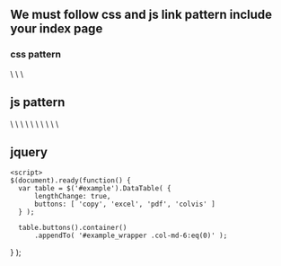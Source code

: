 ## We must follow css and js link pattern include your index page 
### css pattern
  <link rel="stylesheet" href="./css/bootstrap.min.css"> \
  
  <link rel="stylesheet" href="./css/dataTables.bootstrap5.min.css">\
  
  <link rel="stylesheet" href="./css/buttons.bootstrap5.min.css">\
  
  
## js pattern 
 <script src="./js/jquery-3.7.0.js"></script>\
  <script src="./js/jquery.dataTables.min.js"></script>\
  <script src="./js/dataTables.bootstrap5.min.js"></script>\
  <script src="./js/dataTables.buttons.min.js"></script>\
  <script src="./js/buttons.bootstrap5.min.js"></script>\
  <script src="./js/jszip.min.js"></script>\
  <script src="./js/pdfmake.min.js"></script>\
  <script src="./js/vfs_fonts.js"></script>\
  <script src="./js/buttons.html5.min.js"></script>\
  <script src="./js/buttons.print.min.js"></script>\

  ## jquery 
    <script>
    $(document).ready(function() {
      var table = $('#example').DataTable( {
          lengthChange: true,
          buttons: [ 'copy', 'excel', 'pdf', 'colvis' ]
      } );
   
      table.buttons().container()
          .appendTo( '#example_wrapper .col-md-6:eq(0)' );
  } );
  </script>
  

